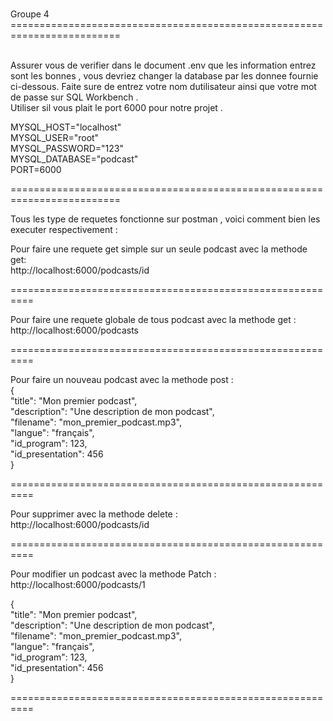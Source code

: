 
 
=========================================================================
<br> Groupe 4 <br>
=========================================================================<br>



<br>Assurer vous de verifier dans le document .env que les information entrez sont les bonnes , vous devriez changer la database par les donnee fournie ci-dessous. Faite sure de entrez votre nom dutilisateur ainsi que votre mot de passe sur SQL Workbench .<br> Utiliser sil vous plait le port 6000 pour notre projet . <br>


MYSQL_HOST="localhost"<br>
MYSQL_USER="root"<br>
MYSQL_PASSWORD="123"<br>
MYSQL_DATABASE="podcast"<br>
PORT=6000<br>


=========================================================================<br>


Tous les type de requetes fonctionne sur postman , voici comment bien les executer respectivement :<br>


Pour faire une requete get simple sur un seule podcast avec la methode get:<br>
http://localhost:6000/podcasts/id<br>


==========================================================<br>


Pour faire une requete globale de tous podcast avec la methode get :<br>
http://localhost:6000/podcasts<br>



==========================================================<br>



Pour faire un nouveau podcast avec la methode post : <br>
{<br>
  "title": "Mon premier podcast",<br>
  "description": "Une description de mon podcast",<br>
  "filename": "mon_premier_podcast.mp3",<br>
  "langue": "français",<br>
  "id_program": 123,<br>
  "id_presentation": 456<br>
}


==========================================================<br>

Pour supprimer avec la methode delete :<br>
http://localhost:6000/podcasts/id<br>


==========================================================<br>

Pour modifier un podcast avec la methode Patch : <br>
http://localhost:6000/podcasts/1<br>

{<br>
  "title": "Mon premier podcast",<br>
  "description": "Une description de mon podcast",<br>
  "filename": "mon_premier_podcast.mp3",<br>
  "langue": "français",<br>
  "id_program": 123,<br>
  "id_presentation": 456<br>
}<br>

==========================================================<br>
